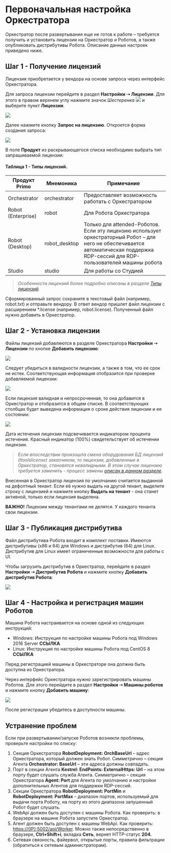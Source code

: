 #	Первоначальная настройка Оркестратора

Оркестратор после развертывания еще не готов к работе – требуется получить и установить лицензии на Оркестратор и Роботов, а также опубликовать дистрибутивы Робота. Описание данных настроек приведено ниже.

##	Шаг 1 - Получение лицензий

Лицензия приобретается у вендора на основе запроса через интерфейс Оркестратора.

Для запроса лицензии перейдите в раздел **Настройки ➝ Лицензии**. Для этого в правом верхнем углу нажмите значок *Шестеренка* ![](<../../.gitbook/assets/Шестеренка.png>) и выберите пункт **Лицензии**.

![](<../../.gitbook/assets/Все лицензии. Орк.png>)

Далее нажмите кнопку **Запрос на лицензию**. Откроется форма создания запроса:

![](<../../.gitbook/assets/Форма создания запроса на лицензию. Орк.png>)

В поле **Продукт** из раскрывающегося списка необходимо выбрать тип запрашиваемой лицензии:

#### Таблица 1 - Типы лицензий.

| Продукт Primo  | Мнемоника    | Примечание               |
| -------------- | ------ | ------------------------------------------ |
| Orchestrator    | orchestrator | Предоставляет возможность работать с Оркестратором |
| Robot (Enterprise) | robot | Для Робота Оркестратора        |
| Robot (Desktop)  | robot_desktop | Только для attended-Роботов. Если эту лицензию использует оркестраторный Робот – для него не обеспечивается автоматическая поддержка RDP-сессий для RDP-пользователей машины робота |
| Studio           | studio | Для работы со Студией                   |

> *Особенности лицензий более подробно описаны в разделе [Типы лицензий](https://docs.primo-rpa.ru/primo-rpa/orchestrator/settings/licensing/license-types).*

Сформированный запрос сохраните в текстовый файл (например, robot.txt) и отправьте вендору. В ответ вендор пришлет файл лицензии с расширением \*.license (например, robot.license). Полученный файл нужно добавить в Оркестратор.

## Шаг 2 - Установка лицензии

Файлы лицензий добавляются в разделе Оркестратора **Настройки ➝ Лицензии** по кнопке **Добавить лицензию**:

![](<../../.gitbook/assets/10. Форма создания запроса на лицензию (1).png>)

Следует убедиться в валидности лицензии, а также в том, что ее срок не истек. Соответствующая информация отобразится при проверке добавляемой лицензии:

![](<../../.gitbook/assets/Проверка лицензии.png>)

Если лицензия валидная и непросроченная, то она добавится в Оркестратор и отобразится в общем списке. В соответствующих столбцах будет выведена информация о сроке действия лицензии и ее состоянии:

![](<../../.gitbook/assets/11. Отображение валидности и даты истечения лицензий.png>) 

Дата истечения лицензии подсвечивается индикатором процента истечения. Красный индикатор (100%) свидетельствует об истечении лицензии.

> *Если впоследствии произошла смена оборудования БД лицензий (ltoolslicense) заказчиком, то лицензии, добавленные в Оркестратор, становятся невалидными. В этом случае лицензию требуется заменить - процесс замены [описан в данном разделе](https://docs.primo-rpa.ru/primo-rpa/orchestrator/settings/licensing/change-license).*

Внесенная в Оркестратор лицензия по умолчанию считается выданной на дефолтный тенант. Если её нужно выдать на другой тенант, выделите строку с лицензией и нажмите кнопку **Выдать на тенант** - она станет активной, только если лицензия выделена.

**ВАЖНО!** Лицензии между тенантами не делятся. У каждого тенанта свои лицензии.


## Шаг 3 - Публикация дистрибутива

Файл дистрибутива Робота входит в комплект поставки. Имеются дистрибутивы (x86 и 64) для Windows и дистрибутив (64) для Linux. Дистрибутив для Linux имеет ограниченные возможности для работы с UI.

Чтобы загрузить дистрибутив в Оркестратор, перейдите в раздел **Настройки ➝ Дистрибутив Робота** и нажмите кнопку **Добавить дистрибутив Робота**:

![](<../../.gitbook/assets/12. Дистрибутивы робота.png>) 

## Шаг 4 - Настройка и регистрация машин Роботов

Машина Робота настраивается на основе одной из следующих инструкций:
* Windows: Инструкция по настройке машины Робота под Windows 2016 Server **ССЫЛКА**
* Linux: Инструкция по настройке машины Робота под CentOS 8 **ССЫЛКА**

Перед регистрацией машины в Оркестраторе она должна быть доступна из Оркестратора. 

Через интерфейс Оркестратора нужно зарегистрировать машины Роботов. Для этого перейдите в раздел **Настройки ➝ Машины роботов** и нажмите кнопку **Добавить машину**:

![](<../../.gitbook/assets/Зарегистрированные в Оркестраторе машины роботов.png>) 

После регистрации убедитесь в доступности машины.

## Устранение проблем

Если при развертывании/запуске Роботов возникли проблемы, проверьте настройки по списку:

1. Секция Оркестратора **RobotDeployment: OrchBaseUrl** – адрес Оркестратора, который должен знать Робот. Симметрично – секция Агента **Orchestrator: BaseUrl** – эти адреса должны совпадать.
2. Порт в секции Агента **Kestrel: EndPoints: ExternalHttps: Url** – на этом порту будет слушать служба Агента. Симметрично – секция Оркестратора **Agent: Port** для Агента по умолчанию и настройки дополнительных Агентов для поддержки RDP-сессий.
3. Секции Оркестратора **RobotDeployment: PortMin** и **RobotDeployment: PortMax** – диапазон портов, используемый для выдачи порта Роботу, на порту из этого диапазона запушенный Робот будет слушать.
4. WebApi должен быть доступен с машины Робота. Как проверить: в браузере на машине Робота запустите Оркестратор.
5. Агент должен быть доступен с машины WebApi. Как проверить: [https://{IP}:5002/api/Worker](https://{IP}:5002/api/Worker). Можно также непосредственно в браузере, **Ctrl+Shift+i**, вкладка **Сеть**, вернет HTTP-статус **204**. 
6. Сетевая связность, файервол, открытые порты, правила фильтрации (обратиться к сетевым администраторам).


